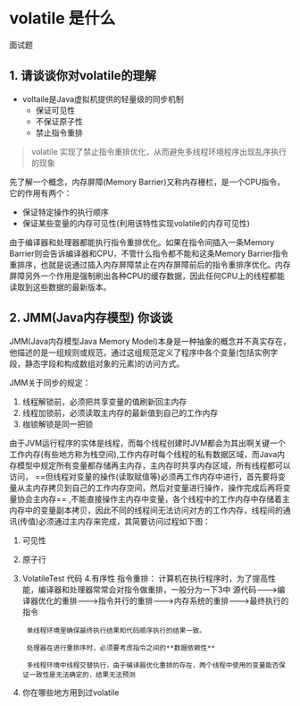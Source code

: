 # volatile 是什么

面试题

## 1. 请谈谈你对volatile的理解
- voltaile是Java虚拟机提供的轻量级的同步机制
    - 保证可见性
    - 不保证原子性
    - 禁止指令重排  

>volatile 实现了禁止指令重排优化，从而避免多线程环境程序出现乱序执行的现象

先了解一个概念，内存屏障(Memory Barrier)又称内存栅栏，是一个CPU指令，它的作用有两个：
- 保证特定操作的执行顺序
- 保证某些变量的内存可见性(利用该特性实现volatile的内存可见性)

由于编译器和处理器都能执行指令重排优化。如果在指令间插入一条Memory Barrier则会告诉编译器和CPU，不管什么指令都不能和这条Memory Barrier指令重排序，也就是说通过插入内存屏障禁止在内存屏障前后的指令重排序优化。内存屏障另外一个作用是强制刷出各种CPU的缓存数据，因此任何CPU上的线程都能读取到这些数据的最新版本。

## 2. JMM(Java内存模型) 你谈谈

JMM(Java内存模型Java Memory Model)本身是一种抽象的概念并不真实存在，他描述的是一组规则或规范，通过这组规范定义了程序中各个变量(包括实例字段，静态字段和构成数组对象的元素)的访问方式。

JMM关于同步的规定：
1. 线程解锁前，必须把共享变量的值刷新回主内存
2. 线程加锁前，必须读取主内存的最新值到自己的工作内存
3. 枷锁解锁是同一把锁

由于JVM运行程序的实体是线程，而每个线程创建时JVM都会为其出啊关键一个工作内存(有些地方称为栈空间),工作内存时每个线程的私有数据区域，而Java内存模型中规定所有变量都存储再主内存，主内存时共享内存区域，所有线程都可以访问， ==但线程对变量的操作(读取赋值等)必须再工作内存中进行，首先要将变量从主内存拷贝到自己的工作内存空间，然后对变量进行操作，操作完成后再将变量协会主内存== ,不能直接操作主内存中变量，各个线程中的工作内存中存储着主内存中的变量副本拷贝，因此不同的线程间无法访问对方的工作内存，线程间的通讯(传值)必须通过主内存来完成，其简要访问过程如下图：

1. 可见性
2. 原子行
3. VolatileTest 代码
4.有序性
    指令重排：
        计算机在执行程序时，为了提高性能，编译器和处理器常常会对指令做重排，一般分为一下3中
        源代码--->编译器优化的重排--->指令并行的重排--->内存系统的重排--->最终执行的指令
    
        单线程环境里确保最终执行结果和代码顺序执行的结果一致。

        处理器在进行重排序时，必须要考虑指令之间的**数据依赖性**

        多线程环境中线程交替执行，由于编译器优化重排的存在，两个线程中使用的变量能否保证一致性是无法确定的，结果无法预测 
        
3. 你在哪些地方用到过volatile





